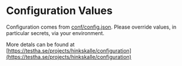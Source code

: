 # Configuration Values

Configuration comes from [conf/config.json](conf/config.json). Please override
values, in particular secrets, via your environment.

More detals can be found at
[https://testha.se/projects/hinkskalle/configuration](https://testha.se/projects/hinkskalle/configuration)
